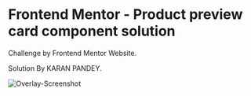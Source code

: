 # Frontend Mentor - Product preview card component solution

Challenge by Frontend Mentor Website.

Solution By KARAN PANDEY.

![Overlay-Screenshot](https://github.com/03Karan30/Product-Card-Frontend-Mentor-Challenge/assets/121372216/a8cd1c91-b617-4d02-8613-1ba27419ac16)
